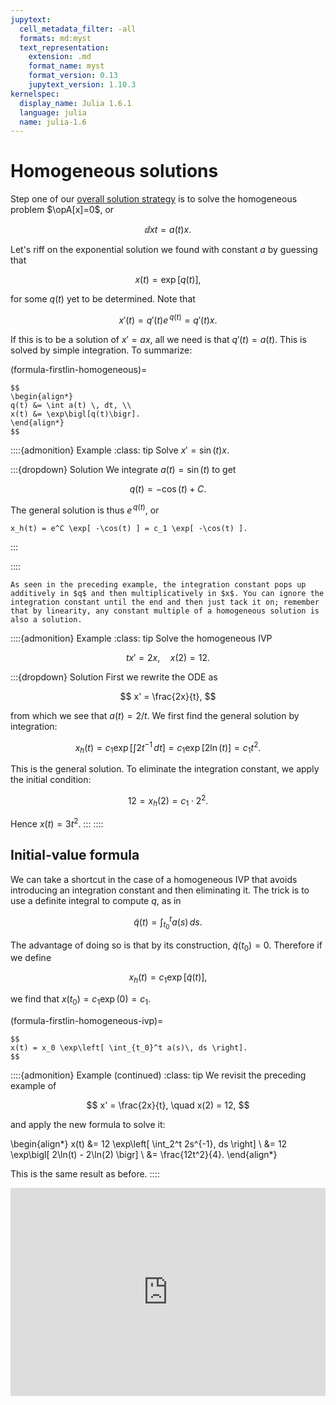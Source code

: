 ```yaml
---
jupytext:
  cell_metadata_filter: -all
  formats: md:myst
  text_representation:
    extension: .md
    format_name: myst
    format_version: 0.13
    jupytext_version: 1.10.3
kernelspec:
  display_name: Julia 1.6.1
  language: julia
  name: julia-1.6
---
```

# Homogeneous solutions

Step one of our [overall solution strategy](algorithm-firstlin-solve) is to solve the homogeneous problem $\opA[x]=0$, or

$$
\dd{x}{t} = a(t) x.
$$

Let's riff on the exponential solution we found with constant $a$ by guessing that

$$
x(t) = \exp\bigl[q(t)\bigr],
$$

for some $q(t)$ yet to be determined. Note that 

$$
x'(t) = q'(t) e^{\,q(t)} = q'(t) x.
$$

If this is to be a solution of $x'=ax$, all we need is that $q'(t)=a(t)$. This is solved by simple integration. To summarize:

(formula-firstlin-homogeneous)=

````{proof:formula} Solution of $x'=a(t)x$
$$
\begin{align*}
q(t) &= \int a(t) \, dt, \\
x(t) &= \exp\bigl[q(t)\bigr].
\end{align*}
$$
````

::::{admonition} Example
:class: tip
Solve $x'=\sin(t) x$. 

:::{dropdown} Solution
We integrate $a(t)=\sin(t)$ to get 

$$
q(t) = -\cos(t)+C.
$$

The general solution is thus $e^{\,q(t)}$, or 

```{math}
x_h(t) = e^C \exp[ -\cos(t) ] = c_1 \exp[ -\cos(t) ].
```
:::

::::

```{note}
As seen in the preceding example, the integration constant pops up additively in $q$ and then multiplicatively in $x$. You can ignore the integration constant until the end and then just tack it on; remember that by linearity, any constant multiple of a homogeneous solution is also a solution.
```

::::{admonition} Example
:class: tip
Solve the homogeneous IVP

$$
t x' = 2x, \quad x(2) = 12.
$$

:::{dropdown} Solution
First we rewrite the ODE as 

$$
x' = \frac{2x}{t},
$$

from which we see that $a(t)=2/t$. We first find the general solution by integration:

$$
x_h(t) = c_1 \exp\left[ \int 2t^{-1}\, dt \right] = c_1 \exp\bigl[2\ln(t)\bigr] = c_1 t^2.
$$

This is the general solution. To eliminate the integration constant, we apply the initial condition:

$$
12 = x_h(2) = c_1\cdot 2^2.
$$

Hence $x(t) = 3t^2$.
:::
::::

## Initial-value formula

We can take a shortcut in the case of a homogeneous IVP that avoids introducing an integration constant and then eliminating it. The trick is to use a definite integral to compute $q$, as in

$$
\tilde{q}(t) = \int_{t_0}^t a(s)\, ds.
$$

The advantage of doing so is that by its construction, $\tilde{q}(t_0)=0$. Therefore if we define

$$
x_h(t)= c_1\exp\bigl[\tilde{q}(t)\bigr],
$$

we find that $x(t_0)=c_1\exp(0)=c_1$.

(formula-firstlin-homogeneous-ivp)=

````{proof:formula} Solution of $x' = a(t)x,$ $x(t_0)=x_0$
$$
x(t) = x_0 \exp\left[ \int_{t_0}^t a(s)\, ds \right].
$$
````

::::{admonition} Example (continued)
:class: tip
We revisit the preceding example of

$$
x' = \frac{2x}{t}, \quad x(2) = 12,
$$

and apply the new formula to solve it:

\begin{align*}
x(t) &= 12 \exp\left[ \int_2^t 2s^{-1}\, ds \right] \\ 
&= 12 \exp\bigl[ 2\ln(t) - 2\ln(2) \bigr] \\ 
&= \frac{12t^2}{4}.
\end{align*}

This is the same result as before.
::::

<div style="max-width:608px"><div style="position:relative;padding-bottom:66.118421052632%"><iframe id="kaltura_player" src="https://cdnapisec.kaltura.com/p/2358381/sp/235838100/embedIframeJs/uiconf_id/43030021/partner_id/2358381?iframeembed=true&playerId=kaltura_player&entry_id=1_vx4rbh9b&flashvars[streamerType]=auto&amp;flashvars[localizationCode]=en&amp;flashvars[leadWithHTML5]=true&amp;flashvars[sideBarContainer.plugin]=true&amp;flashvars[sideBarContainer.position]=left&amp;flashvars[sideBarContainer.clickToClose]=true&amp;flashvars[chapters.plugin]=true&amp;flashvars[chapters.layout]=vertical&amp;flashvars[chapters.thumbnailRotator]=false&amp;flashvars[streamSelector.plugin]=true&amp;flashvars[EmbedPlayer.SpinnerTarget]=videoHolder&amp;flashvars[dualScreen.plugin]=true&amp;flashvars[Kaltura.addCrossoriginToIframe]=true&amp;&wid=1_yghngxn3" width="608" height="402" allowfullscreen webkitallowfullscreen mozAllowFullScreen allow="autoplay *; fullscreen *; encrypted-media *" sandbox="allow-forms allow-same-origin allow-scripts allow-top-navigation allow-pointer-lock allow-popups allow-modals allow-orientation-lock allow-popups-to-escape-sandbox allow-presentation allow-top-navigation-by-user-activation" frameborder="0" title="Kaltura Player" style="position:absolute;top:0;left:0;width:100%;height:100%"></iframe></div></div>

